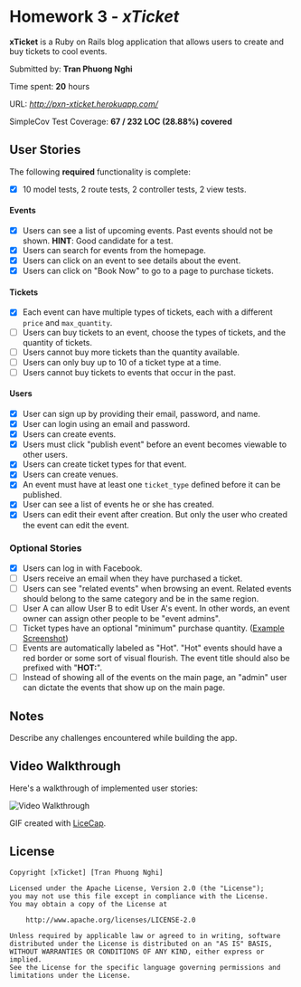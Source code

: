 # Homework 3 - *xTicket*

**xTicket** is a Ruby on Rails blog application that allows users to create and buy tickets to cool events. 

Submitted by: **Tran Phuong Nghi**

Time spent: **20** hours

URL: *http://pxn-xticket.herokuapp.com/*

SimpleCov Test Coverage: **67 / 232 LOC (28.88%) covered**

## User Stories

The following **required** functionality is complete:

* [x] 10 model tests, 2 route tests, 2 controller tests, 2 view tests.

#### Events

* [x] Users can see a list of upcoming events. Past events should not be shown. **HINT**: Good candidate for a test.
* [x] Users can search for events from the homepage.
* [x] Users can click on an event to see details about the event. 
* [x] Users can click on "Book Now" to go to a page to purchase tickets.

#### Tickets

* [x] Each event can have multiple types of tickets, each with a different `price` and `max_quantity`. 
* [ ] Users can buy tickets to an event, choose the types of tickets, and the quantity of tickets.
* [ ] Users cannot buy more tickets than the quantity available.
* [ ] Users can only buy up to 10 of a ticket type at a time.
* [ ] Users cannot buy tickets to events that occur in the past. 

#### Users

* [x] User can sign up by providing their email, password, and name. 
* [x] User can login using an email and password. 
* [x] Users can create events. 
* [x] Users must click "publish event" before an event becomes viewable to other users. 
* [x] Users can create ticket types for that event. 
* [x] Users can create venues.
* [x] An event must have at least one `ticket_type` defined before it can be published. 
* [x] User can see a list of events he or she has created.
* [x] Users can edit their event after creation. But only the user who created the event can edit the event. 

### Optional Stories

* [x] Users can log in with Facebook.
* [ ] Users receive an email when they have purchased a ticket.
* [ ] Users can see "related events" when browsing an event. Related events should belong to the same category and be in the same region.
* [ ] User A can allow User B to edit User A's event. In other words, an event owner can assign other people to be "event admins". 
* [ ] Ticket types have an optional "minimum" purchase quantity. ([Example Screenshot](http://i.imgur.com/DOYtAR0.png))
* [ ] Events are automatically labeled as "Hot". "Hot" events should have a red border or some sort of visual flourish. The event title should also be prefixed with "**HOT:**".
* [ ] Instead of showing all of the events on the main page, an "admin" user can dictate the events that show up on the main page.

## Notes

Describe any challenges encountered while building the app.

## Video Walkthrough 

Here's a walkthrough of implemented user stories:

![Video Walkthrough](/app/assets/images/walkthrough.gif)

GIF created with [LiceCap](http://www.cockos.com/licecap/).

## License

    Copyright [xTicket] [Tran Phuong Nghi]

    Licensed under the Apache License, Version 2.0 (the "License");
    you may not use this file except in compliance with the License.
    You may obtain a copy of the License at

        http://www.apache.org/licenses/LICENSE-2.0

    Unless required by applicable law or agreed to in writing, software
    distributed under the License is distributed on an "AS IS" BASIS,
    WITHOUT WARRANTIES OR CONDITIONS OF ANY KIND, either express or implied.
    See the License for the specific language governing permissions and
    limitations under the License.
